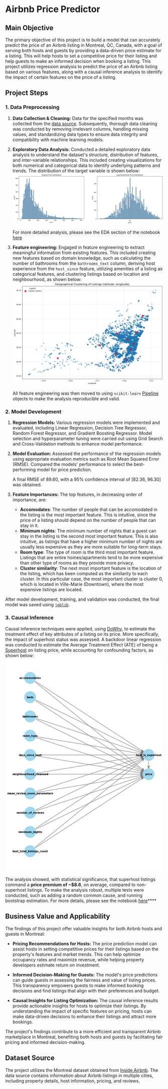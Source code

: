 # Airbnb Price Predictor

## Main Objective

The primary objective of this project is to build a model that can accurately predict the price of an Airbnb listing in Montreal, QC, Canada, with a goal of serving both hosts and guests by providing a data-driven price estimate for a listing. This will help hosts to set a competitive price for their listing and help guests to make an informed decision when booking a listing. This project utilizes regression analysis to predict the price of an Airbnb listing based on various features, along with a causal inference analysis to identify the impact of certain features on the price of a listing.

## Project Steps

### 1. Data Preprocessing

1. **Data Collection & Cleaning:** Data for the specified months was collected from the [data source](#dataset-source). Subsequently, thorough data cleaning was conducted by removing irrelevant columns, handling missing values, and standardizing data types to ensure data integrity and compatibility with machine learning models.
2. **Exploratory Data Analysis:** Conducted a detailed exploratory data analysis to understand the dataset's structure, distribution of features, and inter-variable relationships. This included creating visualizations for both numerical and categorical data to identify underlying patterns and trends. The distribution of the target variable is shown below: ![Figure 1](./figures/fig1.png)

    For more detailed analysis, please see the EDA section of the notebook [here](./Assignment%202/261149449_Airbnb_Price_Prediction_A2.ipynb)

3. **Feature engineering:**  Engaged in feature engineering to extract meaningful information from existing features. This included creating new features based on domain knowledge, such as calculating the number of bathrooms from the `bathrooms_text` column, deriving host experience from the `host_since` feature, utilizing amenities of a listing as categorical features, and clustering listings based on location and neighbourhood, as shown below: ![Figure 2](./figures/fig2.png)

    All feature engineering was then moved to using `scikit-learn` [Pipeline](https://scikit-learn.org/stable/modules/generated/sklearn.pipeline.Pipeline.html) objects to make the analysis reproducible and valid.

### 2. Model Development

1. **Regression Models:** Various regression models were implemented and evaluated, including Linear Regression, Decision Tree Regressor, Random Forest Regressor, and Gradient Boosting Regressor. Model selection and hyperparameter tuning were carried out using Grid Search and Cross-Validation methods to enhance model performance.
2. **Model Evaluation:** Assessed the performance of the regression models using appropriate evaluation metrics such as Root Mean Squared Error (RMSE). Compared the models' performance to select the best-performing model for price prediction.

   A final RMSE of 89.60, with a 95% confidence interval of [82.36, 96.30] was obtained.

3. **Feature Importances:** The top features, in decreasing order of importance, are:
    - **Accomodates**: The number of people that can be accomodated in the listing is the most important feature. This is intuitive, since the price of a listing should depend on the number of people that can stay in it.
    - **Minimum nights**: The minimum number of nights that a guest can stay in the listing is the second most important feature. This is also intuitive, as listings that have a higher minimum number of nights are usually less expensive as they are more suitable for long-term stays.
    - **Room type**: The type of room is the third most important feature. Listings that are entire homes/apartments tend to be more expensive than other type of rooms as they provide more privacy.
    - **Cluster similarity**: The next most important feature is the location of the listing, which has been computed as the similarity to each cluster. In this particular case, the most important cluster is cluster 0, which is located in Ville-Marie (Downtown), where the most expensive listings are located.

After model development, training, and validation was conducted, the final model was saved using [`joblib`](https://scikit-learn.org/stable/model_persistence.html).

### 3. Causal Inference

Causal inference techniques were applied, using [DoWhy](https://www.pywhy.org/dowhy/v0.11.1/), to estimate the treatment effect of key attributes of a listing on its price. More specifically, the impact of superhost status was assessed. A backdoor linear regression was conducted to estimate the Average Treatment Effect (ATE) of being a [Superhost](https://www.airbnb.ca/help/article/828) on listing price, while accounting for confounding factors, as shown below: ![Figure 3](./figures/fig3.png)

The analysis showed, with statistical significance, that superhost listings command a **price premium of ~$8.6**, on average, compared to non-superhost listings. To make the analysis robust, multiple tests were conducted, such as adding a random common cause, and running bootstrap estimation. For more details, please see the notebook [here](./Assignment%202/261149449_Airbnb_Causal%20Inference_A2.ipynb)****

## Business Value and Applicability

The findings of this project offer valuable insights for both Airbnb hosts and guests in Montreal:

- **Pricing Recommendations for Hosts:** The price prediction model can assist hosts in setting competitive prices for their listings based on the property's features and market trends. This can help optimize occupancy rates and maximize revenue, while helping property developers estimate return on investment.

- **Informed Decision-Making for Guests:** The model's price predictions can guide guests in assessing the fairness and value of listing prices. This transparency empowers guests to make informed booking decisions and find listings that align with their preferences and budget.

- **Causal Insights for Listing Optimization:** The causal inference results provide actionable insights for hosts to optimize their listings. By understanding the impact of specific features on pricing, hosts can make data-driven decisions to enhance their listings and attract more bookings.

The project's findings contribute to a more efficient and transparent Airbnb marketplace in Montreal, benefiting both hosts and guests by facilitating fair pricing and informed decision-making.

## Dataset Source

The project utilizes the Montreal dataset obtained from [Inside Airbnb](https://insideairbnb.com/get-the-data/). The data source contains information about Airbnb listings in multiple cities, including property details, host information, pricing, and reviews.
